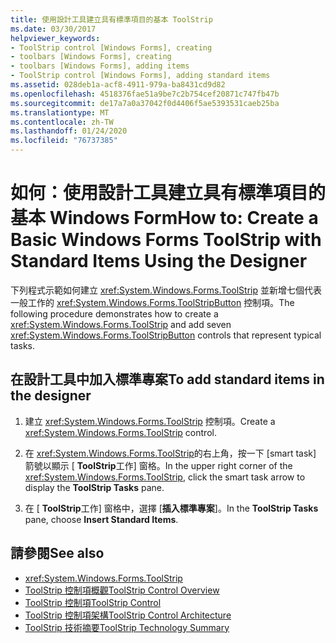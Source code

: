 ```yaml
---
title: 使用設計工具建立具有標準項目的基本 ToolStrip
ms.date: 03/30/2017
helpviewer_keywords:
- ToolStrip control [Windows Forms], creating
- toolbars [Windows Forms], creating
- toolbars [Windows Forms], adding items
- ToolStrip control [Windows Forms], adding standard items
ms.assetid: 028deb1a-acf8-4911-979a-ba8431cd9d82
ms.openlocfilehash: 4518376fae51a9be7c2b754cef20871c747fb47b
ms.sourcegitcommit: de17a7a0a37042f0d4406f5ae5393531caeb25ba
ms.translationtype: MT
ms.contentlocale: zh-TW
ms.lasthandoff: 01/24/2020
ms.locfileid: "76737385"
---
```

# <a name="how-to-create-a-basic-windows-forms-toolstrip-with-standard-items-using-the-designer"></a><span data-ttu-id="872a9-102">如何：使用設計工具建立具有標準項目的基本 Windows Form</span><span class="sxs-lookup"><span data-stu-id="872a9-102">How to: Create a Basic Windows Forms ToolStrip with Standard Items Using the Designer</span></span>
<span data-ttu-id="872a9-103">下列程式示範如何建立 <xref:System.Windows.Forms.ToolStrip> 並新增七個代表一般工作的 <xref:System.Windows.Forms.ToolStripButton> 控制項。</span><span class="sxs-lookup"><span data-stu-id="872a9-103">The following procedure demonstrates how to create a <xref:System.Windows.Forms.ToolStrip> and add seven <xref:System.Windows.Forms.ToolStripButton> controls that represent typical tasks.</span></span>

## <a name="to-add-standard-items-in-the-designer"></a><span data-ttu-id="872a9-104">在設計工具中加入標準專案</span><span class="sxs-lookup"><span data-stu-id="872a9-104">To add standard items in the designer</span></span>

1. <span data-ttu-id="872a9-105">建立 <xref:System.Windows.Forms.ToolStrip> 控制項。</span><span class="sxs-lookup"><span data-stu-id="872a9-105">Create a <xref:System.Windows.Forms.ToolStrip> control.</span></span>

2. <span data-ttu-id="872a9-106">在 <xref:System.Windows.Forms.ToolStrip>的右上角，按一下 [smart task] 箭號以顯示 [ **ToolStrip**工作] 窗格。</span><span class="sxs-lookup"><span data-stu-id="872a9-106">In the upper right corner of the <xref:System.Windows.Forms.ToolStrip>, click the smart task arrow to display the **ToolStrip Tasks** pane.</span></span>

3. <span data-ttu-id="872a9-107">在 [ **ToolStrip**工作] 窗格中，選擇 [**插入標準專案**]。</span><span class="sxs-lookup"><span data-stu-id="872a9-107">In the **ToolStrip Tasks** pane, choose **Insert Standard Items**.</span></span>

## <a name="see-also"></a><span data-ttu-id="872a9-108">請參閱</span><span class="sxs-lookup"><span data-stu-id="872a9-108">See also</span></span>

- <xref:System.Windows.Forms.ToolStrip>
- [<span data-ttu-id="872a9-109">ToolStrip 控制項概觀</span><span class="sxs-lookup"><span data-stu-id="872a9-109">ToolStrip Control Overview</span></span>](toolstrip-control-overview-windows-forms.md)
- [<span data-ttu-id="872a9-110">ToolStrip 控制項</span><span class="sxs-lookup"><span data-stu-id="872a9-110">ToolStrip Control</span></span>](toolstrip-control-windows-forms.md)
- [<span data-ttu-id="872a9-111">ToolStrip 控制項架構</span><span class="sxs-lookup"><span data-stu-id="872a9-111">ToolStrip Control Architecture</span></span>](toolstrip-control-architecture.md)
- [<span data-ttu-id="872a9-112">ToolStrip 技術摘要</span><span class="sxs-lookup"><span data-stu-id="872a9-112">ToolStrip Technology Summary</span></span>](toolstrip-technology-summary.md)
